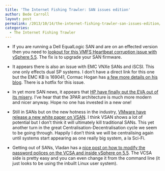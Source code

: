 ```yaml
---
title: 'The Internet Fishing Trawler: SAN issues edition'
author: Bede Carroll
layout: post
permalink: /2013/10/14/the-internet-fishing-trawler-san-issues-edition/
categories:
  - The Internet Fishing Trawler
---
```

*   If you are running a Dell EqualLogic SAN and are on an effected version then you need to <a href="http://kb.vmware.com/kb/2049103" target="_blank">lookout for this VMFS Heartbeat corruption issue with vSphere 5.5</a>. The fix is to upgrade your SAN firmware.

*   It appears there is also an issue with EMC VNXe SANs and iSCSI. This one only effects dual SP systems. I don&#8217;t have a direct link for this one but the EMC KB is 169041, Cormac Hogan has <a href="http://cormachogan.com/2013/10/09/heads-up-emc-vnxe-iscsi-issue/" target="_blank">a few more details on his blog</a>. There is a hotfix for this issue.

*   In yet more SAN news, it appears that [HP have finally put the EVA out of its misery][1]. I&#8217;ve hear that the 3PAR architecture is much more modern and nicer anyway. Hope no one has invested in a new one!

*   Still in SANs but on the new hotness in the industry, <a href="https://www.vmware.com/resources/techresources/10391" target="_blank">VMware have release a new white paper on VSAN</a>. I think VSAN shows a lot of potential but I don&#8217;t think it will ultimately kill traditional SANs. This yet another turn in the great Centralisation-Decentralisation cycle we seem to be going through. Happily I don&#8217;t think we will be centralising again until systems start appearing as one really big system, a la Sci-Fi.

*   Getting out of SANs, Vladan has a <a href="http://www.vladan.fr/how-to-change-the-default-password-policies-in-vsphere-5-5/" target="_blank">nice post on how to modify the password polices on the VCSA and inside vSphere on 5.5</a>. The VCSA side is pretty easy and you can even change it from the command line (it just looks to be using the inbuilt Linux user system).

&nbsp;

 [1]: http://www.vmguru.nl/wordpress/2013/10/hp-finally-killed-the-eva/